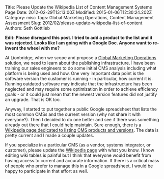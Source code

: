 Title: Please Update the Wikipedia List of Content Management Systems Page
Date: 2012-02-29T13:13:00Z
Modified: 2015-01-06T12:30:24.202Z
Category: misc
Tags: Global Marketing Operations, Content Management Assessment
Slug: 2012/02/please-update-wikipedia-list-of-content
Authors: Seth Gottlieb

__Edit: Please disregard this post. I tried to add a product to the list and it was rejected. Looks like I am going with a Google Doc. Anyone want to re-invent the wheel with me?__

  
  

At Lionbridge, when we scope and propose a [Global Marketing Operations](http://www.globalmarketingops.com/) solution, we need to learn about the publishing infrastructure. I have been training our sales engineers to do some initial CMS analysis including what platform is being used and how. One very important data point is the software version the customer is running - in particular, how current it is. Running outdated software may indicate that the infrastructure has been neglected and may require some optimization in order to achieve efficiency goals - or it could just mean that the newest version features did not justify an upgrade. That is OK too.  

Anyway, I started to put together a public Google spreadsheet that lists the most common CMSs and the current version (why not share it with everyone?). Then I decided to do one better and see if there was something already out there that I could help maintain. Sure enough, there is a [Wikipedia page dedicated to listing CMS products and versions](http://en.wikipedia.org/wiki/List_of_content_management_systems). The data is pretty current and I made a couple updates.  

If you specialize in a particular CMS (as a vendor, systems integrator, or customer), please update the [Wikipedia page](http://en.wikipedia.org/wiki/List_of_content_management_systems) with what you know. I know editing wiki tables is painful but I think that everyone would benefit from having access to current and accurate information. If there is a critical mass of people who prefer to manage this in a Google spreadsheet, I would be happy to participate in that effort as well.
